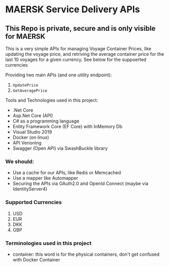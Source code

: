 # MAERSK Service Delivery APIs

## This Repo is private, secure and is only visible for MAERSK

This is a very simple APIs for managing Voyage Container Prices, like updating the voyage price,
and retriving the average container price for the last 10 voyages for a given currency.
See below for the suppoerted currencies

Providing two main APIs (and one utility endpoint):
1. `UpdatePrice`
1. `GetAveragePrice`

Tools and Technologies used in this project:
- .Net Core
- Asp.Net Core (API)
- C# as a programming language
- Entity Framework Core (EF Core) with InMemory Db
- Visual Studio 2019
- Docker (on linux)
- API Verioning
- Swagger (Open API) via SwashBuckle library 

### We should:
- Use a cache for our APIs, like Redis or Memcached
- Use a mapper like Automapper
- Securing the APIs via OAuth2.0 and OpenId Connect (maybe via IdentityServer4)


### Supported Currencies
1. USD
2. EUR
3. DKK
4. GBP

### Terminologies used in this project
- container: this word is for the physical containers, don't get confused with Docker Container